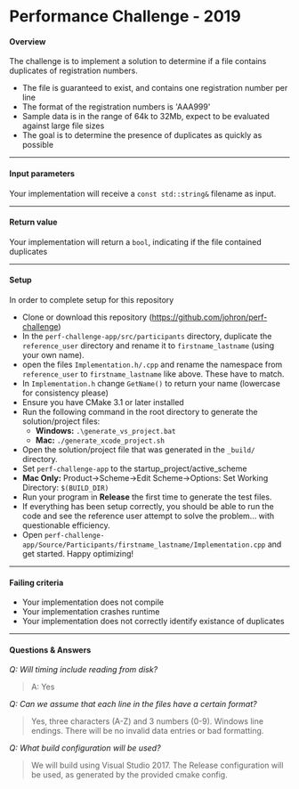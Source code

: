 # Performance Challenge - 2019

#### Overview
The challenge is to implement a solution to determine if a file contains duplicates of registration numbers.

* The file is guaranteed to exist, and contains one registration number per line
* The format of the registration numbers is 'AAA999'
* Sample data is in the range of 64k to 32Mb, expect to be evaluated against large file sizes
* The goal is to determine the presence of duplicates as quickly as possible

--------------

#### Input parameters
Your implementation will receive a `const std::string&` filename as input.

--------------

#### Return value
Your implementation will return a `bool`, indicating if the file contained duplicates

--------------

#### Setup
In order to complete setup for this repository
* Clone or download this repository (https://github.com/johron/perf-challenge)
* In the `perf-challenge-app/src/participants` directory, duplicate the `reference_user` directory and rename it to `firstname_lastname` (using your own name).
* open the files `Implementation.h/.cpp` and rename the namespace from `reference_user` to `firstname_lastname` like above. These have to match.
* In `Implementation.h` change `GetName()` to return your name (lowercase for consistency please)
* Ensure you have CMake 3.1 or later installed
* Run the following command in the root directory to generate the solution/project files:
    * **Windows:** `.\generate_vs_project.bat`
    * **Mac:** `./generate_xcode_project.sh` 
* Open the solution/project file that was generated in the `_build/` directory.
* Set `perf-challenge-app` to the startup_project/active_scheme
* **Mac Only:** Product->Scheme->Edit Scheme->Options: Set Working Directory: `$(BUILD_DIR)`
* Run your program in **Release** the first time to generate the test files.
* If everything has been setup correctly, you should be able to run the code and see the reference user attempt to solve the problem... with questionable efficiency.
* Open `perf-challenge-app/Source/Participants/firstname_lastname/Implementation.cpp` and get started. Happy optimizing!

--------------

#### Failing criteria
* Your implementation does not compile
* Your implementation crashes runtime
* Your implementation does not correctly identify existance of duplicates

--------------

#### Questions & Answers
 *Q: Will timing include reading from disk?*
> A: Yes

 *Q: Can we assume that each line in the files have a certain format?*
 > Yes, three characters (A-Z) and 3 numbers (0-9). Windows line endings. There will be no invalid data entries or bad formatting.

 *Q: What build configuration will be used?*
 > We will build using Visual Studio 2017. The Release configuration will be used, as generated by the provided cmake config.
